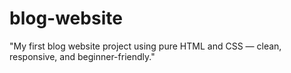 # blog-website
"My first blog website project using pure HTML and CSS — clean, responsive, and beginner-friendly."
